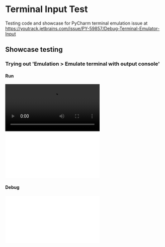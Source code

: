# Terminal Input Test

Testing code and showcase for PyCharm terminal emulation
issue at https://youtrack.jetbrains.com/issue/PY-59857/Debug-Terminal-Emulator-Input


## Showcase testing

### Trying out 'Emulation > Emulate terminal with output console'

#### Run
![1_run](showcase/1_run_emulate_terminal.mp4)
<embed src="showcase/1_debug_emulate_terminal.mp4"/>


#### Debug
<embed src="showcase/1_debug_emulate_terminal.mp4"/>

